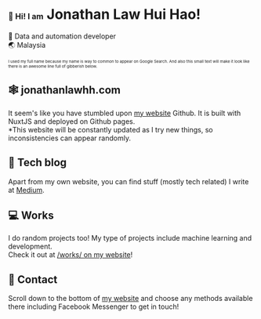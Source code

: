 # <span style="font-size: 16px">👋 Hi! I am</span> Jonathan Law Hui Hao!
<p>
💼 Data and automation developer<br>
🌏 Malaysia
</p>

<p style="font-size: 8px">I used my full name because my name is way to common to appear on Google Search. And also this small text will make it look like there is an awesome line full of gibberish below.</p>

## 🕸️ jonathanlawhh.com
It seem's like you have stumbled upon [my website](https://jonathanlawhh.com/) Github. 
It is built with NuxtJS and deployed on Github pages.<br>
*This website will be constantly updated as I try new things, so inconsistencies can appear randomly.

## 📓 Tech blog
Apart from my own website, you can find stuff (mostly tech related) I write at [Medium](https://jonathanlawhh.medium.com/).

## 💻 Works
I do random projects too! My type of projects include machine learning and development.<br>
Check it out at [/works/ on my website](https://jonathanlawhh.com/)!

## 🤙 Contact
Scroll down to the bottom of [my website](https://jonathanlawhh.com/) and choose any methods available there including Facebook Messenger to get in touch!
